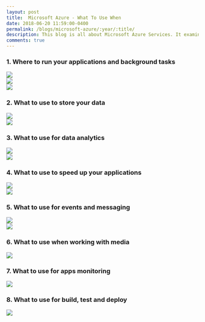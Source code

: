 ```yaml
---
layout: post
title:  Microsoft Azure - What To Use When
date: 2018-06-20 11:59:00-0400
permalink: /blogs/microsoft-azure/:year/:title/
description: This blog is all about Microsoft Azure Services. It examines what services we should use when
comments: true
---
```


### 1. Where to run your applications and background tasks

<div class="img_row">
    <img class="col three" src="{{ site.baseurl }}/assets/img/microsoft-azure/what-to-use-when/comparing_container.png">
</div>
<div class="img_row">
    <img class="col three" src="{{ site.baseurl }}/assets/img/microsoft-azure/what-to-use-when/where_to_run_your_apps.png">
</div>
<div class="img_row">
    <img class="col three" src="{{ site.baseurl }}/assets/img/microsoft-azure/what-to-use-when/where_to_run_background_tasks.png">
</div>

### 2. What to use to store your data
<div class="img_row">
    <img class="col three" src="{{ site.baseurl }}/assets/img/microsoft-azure/what-to-use-when/comparing_storage_services.png">
</div>
<div class="img_row">
    <img class="col three" src="{{ site.baseurl }}/assets/img/microsoft-azure/what-to-use-when/comparing_data_storage_oltp.png">
</div>

### 3. What to use for data analytics
<div class="img_row">
    <img class="col three" src="{{ site.baseurl }}/assets/img/microsoft-azure/what-to-use-when/data_analytics.png">
</div>
<div class="img_row">
    <img class="col three" src="{{ site.baseurl }}/assets/img/microsoft-azure/what-to-use-when/comparing_data_storage_for_olap.png">
</div>

### 4. What to use to speed up your applications
<div class="img_row">
    <img class="col three" src="{{ site.baseurl }}/assets/img/microsoft-azure/what-to-use-when/speeding_up_your_apps.png">
</div>
<div class="img_row">
    <img class="col three" src="{{ site.baseurl }}/assets/img/microsoft-azure/what-to-use-when/comparing_ai.png">
</div>

### 5. What to use for events and messaging
<div class="img_row">
    <img class="col three" src="{{ site.baseurl }}/assets/img/microsoft-azure/what-to-use-when/comparing_messaging_1.png">
</div>
<div class="img_row">
    <img class="col three" src="{{ site.baseurl }}/assets/img/microsoft-azure/what-to-use-when/comparing_messaging_2.png">
</div>

### 6. What to use when working with media
<div class="img_row">
    <img class="col three" src="{{ site.baseurl }}/assets/img/microsoft-azure/what-to-use-when/comparing_media.png">
</div>

### 7. What to use for apps monitoring
<div class="img_row">
    <img class="col three" src="{{ site.baseurl }}/assets/img/microsoft-azure/what-to-use-when/comparing_monitoring.png">
</div>

### 8. What to use for build, test and deploy
<div class="img_row">
    <img class="col three" src="{{ site.baseurl }}/assets/img/microsoft-azure/what-to-use-when/build_test_and_deploy.png">
</div>